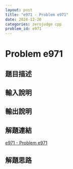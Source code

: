 ```yaml
---
layout: post
title: "e971 - Problem e971"
date: 2024-12-20
categories: zerojudge cpp
problem_id: e971
---
```


# Problem e971

## 題目描述



## 輸入說明



## 輸出說明



## 解題連結

[e971 - Problem e971](https://zerojudge.tw/ShowProblem?problemid=e971)

## 解題思路

